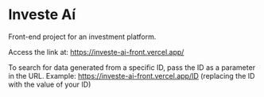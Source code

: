 # Investe Aí

Front-end project for an investment platform. 

Access the link at:
https://investe-ai-front.vercel.app/

To search for data generated from a specific ID, pass the ID as a parameter in the URL. Example: https://investe-ai-front.vercel.app/ID (replacing the ID with the value of your ID)